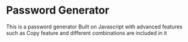 # Password Generator
 This is a password generator Built on Javascript with advanced features such as Copy feature and different combinations are included in it
